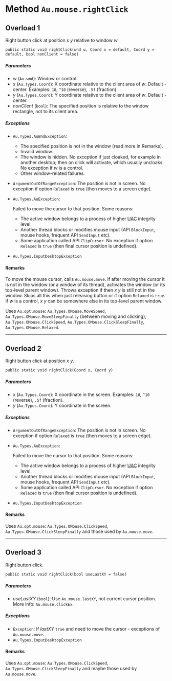 # Method `Au.mouse.rightClick`

## Overload 1

Right button click at position *x y* relative to window *w*.

```
public static void rightClick(wnd w, Coord x = default, Coord y = default, bool nonClient = false)
```

##### Parameters

- *w*  (`Au.wnd`):
    Window or control.
- *x*  (`Au.Types.Coord`):
    X coordinate relative to the client area of *w*. Default - center. Examples: `10`, `^10` (reverse), `.5f` (fraction).
- *y*  (`Au.Types.Coord`):
    Y coordinate relative to the client area of *w*. Default - center.
- *nonClient*  (`bool`):
    The specified position is relative to the window rectangle, not to its client area.

##### Exceptions

- `Au.Types.AuWndException`:

    - The specified position is not in the window (read more in Remarks).
    - Invalid window.
    - The window is hidden. No exception if just cloaked, for example in another desktop; then on click will activate, which usually uncloaks. No exception if *w* is a control.
    - Other window-related failures.
- `ArgumentOutOfRangeException`:
    The position is not in screen. No exception if option `Relaxed` is `true` (then moves to a screen edge).
- `Au.Types.AuException`:

    Failed to move the cursor to that position. Some reasons:

    - The active window belongs to a process of higher [UAC](../articles/UAC.html) integrity level.
    - Another thread blocks or modifies mouse input (API `BlockInput`, mouse hooks, frequent API `SendInput` etc).
    - Some application called API `ClipCursor`. No exception if option `Relaxed` is `true` (then final cursor position is undefined).
- `Au.Types.InputDesktopException`

#### Remarks

To move the mouse cursor, calls `Au.mouse.move`. If after moving the cursor it is not in the window (or a window of its thread), activates the window (or its top-level parent window). Throws exception if then *x y* is still not in the window. Skips all this when just releasing button or if option `Relaxed` is `true`. If *w* is a control, *x y* can be somewhere else in its top-level parent window.

Uses `Au.opt.mouse`: `Au.Types.OMouse.MoveSpeed`, `Au.Types.OMouse.MoveSleepFinally` (between moving and clicking), `Au.Types.OMouse.ClickSpeed`, `Au.Types.OMouse.ClickSleepFinally`, `Au.Types.OMouse.Relaxed`.

* * *

## Overload 2

Right button click at position *x y*.

```
public static void rightClick(Coord x, Coord y)
```

##### Parameters

- *x*  (`Au.Types.Coord`):
    X coordinate in the screen. Examples: `10`, `^10` (reverse), `.5f` (fraction).
- *y*  (`Au.Types.Coord`):
    Y coordinate in the screen.

##### Exceptions

- `ArgumentOutOfRangeException`:
    The position is not in screen. No exception if option `Relaxed` is `true` (then moves to a screen edge).
- `Au.Types.AuException`:

    Failed to move the cursor to that position. Some reasons:

    - The active window belongs to a process of higher [UAC](../articles/UAC.html) integrity level.
    - Another thread blocks or modifies mouse input (API `BlockInput`, mouse hooks, frequent API `SendInput` etc).
    - Some application called API `ClipCursor`. No exception if option `Relaxed` is `true` (then final cursor position is undefined).
- `Au.Types.InputDesktopException`

#### Remarks

Uses `Au.opt.mouse`: `Au.Types.OMouse.ClickSpeed`, `Au.Types.OMouse.ClickSleepFinally` and those used by `Au.mouse.move`.

* * *

## Overload 3

Right button click.

```
public static void rightClick(bool useLastXY = false)
```

##### Parameters

- *useLastXY*  (`bool`):
    Use `Au.mouse.lastXY`, not current cursor position. More info: `Au.mouse.clickEx`.

##### Exceptions

- `Exception`:
    If *lastXY* `true` and need to move the cursor - exceptions of `Au.mouse.move`.
- `Au.Types.InputDesktopException`

#### Remarks

Uses `Au.opt.mouse`: `Au.Types.OMouse.ClickSpeed`, `Au.Types.OMouse.ClickSleepFinally` and maybe those used by `Au.mouse.move`.